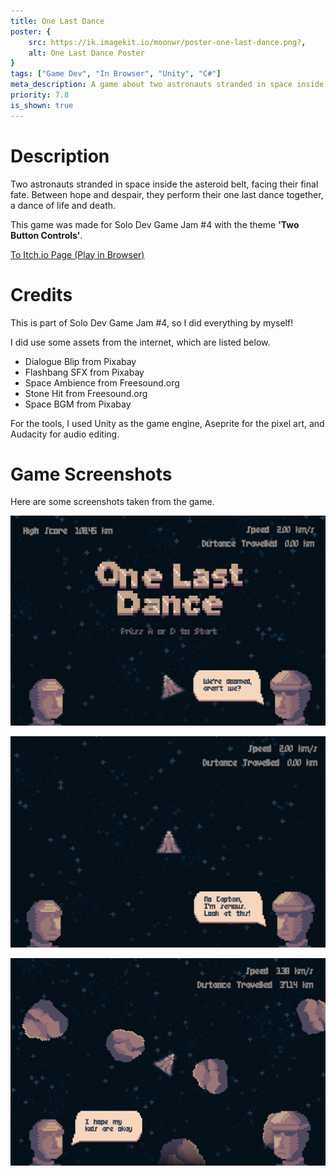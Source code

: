 ```yaml
---
title: One Last Dance
poster: {
    src: https://ik.imagekit.io/moonwr/poster-one-last-dance.png?,
    alt: One Last Dance Poster
}
tags: ["Game Dev", "In Browser", "Unity", "C#"]
meta_description: A game about two astronauts stranded in space inside the asteroid belt, facing their final fate. For Solo Dev Game Jam \#4. Addin Munawwar (Cadevue).
priority: 7.8
is_shown: true
---
```

# Description
Two astronauts stranded in space inside the asteroid belt, facing their final fate. Between hope and despair, they perform their one last dance together, a dance of life and death.

This game was made for Solo Dev Game Jam #4 with the theme **'Two Button Controls'**.

<a href="https://moonawar.itch.io/one-last-dance" target="_blank" rel="noopener noreferrer">To Itch.io Page (Play in Browser)</a>
<br>

# Credits
This is part of Solo Dev Game Jam #4, so I did everything by myself! 

I did use some assets from the internet, which are listed below.
- Dialogue Blip from Pixabay
- Flashbang SFX from Pixabay
- Space Ambience from Freesound.org
- Stone Hit from Freesound.org
- Space BGM from Pixabay

For the tools, I used Unity as the game engine, Aseprite for the pixel art, and Audacity for audio editing.

# Game Screenshots
Here are some screenshots taken from the game.

![Screenshot of One Last Dance #1](../../assets/project/one-last-dance/1.png)
<br>

![Screenshot of One Last Dance #2](../../assets/project/one-last-dance/2.png)
<br>

![Screenshot of One Last Dance #3](../../assets/project/one-last-dance/3.png)

<br>
